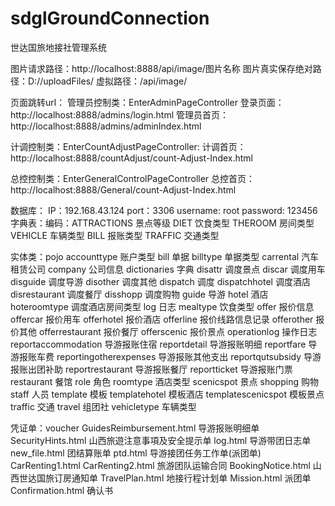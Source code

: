 # sdglGroundConnection
世达国旅地接社管理系统

图片请求路径：http://localhost:8888/api/image/图片名称
图片真实保存绝对路径：D://uploadFiles/
虚拟路径：/api/image/

页面跳转url：
管理员控制类：EnterAdminPageController
登录页面：http://localhost:8888/admins/login.html
管理员首页：http://localhost:8888/admins/adminIndex.html

计调控制类：EnterCountAdjustPageController:
计调首页：http://localhost:8888/countAdjust/count-Adjust-Index.html

总控控制类：EnterGeneralControlPageController
总控首页：http://localhost:8888/General/count-Adjust-Index.html

数据库：
IP：192.168.43.124
port：3306
username: root
password: 123456
字典表：编码：ATTRACTIONS 景点等级
              DIET 饮食类型
              THEROOM 房间类型
              VEHICLE 车辆类型
              BILL 报账类型
              TRAFFIC 交通类型
              
              

实体类：pojo
accounttype 账户类型
bill   单据
billtype 单据类型
carrental 汽车租赁公司
company 公司信息
dictionaries 字典
disattr 调度景点
discar 	调度用车
disguide 调度导游
disother 调度其他
dispatch 调度
dispatchhotel 调度酒店
disrestaurant 调度餐厅
disshopp  调度购物
guide 导游
hotel 酒店
hoteroomtype 调度酒店房间类型
log  日志
mealtype 饮食类型
offer 报价信息
offercar 报价用车
offerhotel 报价酒店
offerline 报价线路信息记录
offerother 报价其他
offerrestaurant 报价餐厅
offerscenic 报价景点
operationlog 操作日志
reportaccommodation 导游报账住宿
reportdetail 导游报账明细
reportfare 导游报账车费
reportingotherexpenses 导游报账其他支出
reportqutsubsidy 导游报账出团补助
reportrestaurant 导游报账餐厅
reportticket 导游报账门票
restaurant  餐馆
role  角色
roomtype 酒店类型
scenicspot 景点
shopping 购物
staff  人员
template  模板
templatehotel  模板酒店
templatescenicspot 模板景点
traffic 交通
travel 组团社
vehicletype 车辆类型


凭证单：voucher
GuidesReimbursement.html  导游报账明细单
SecurityHints.html        山西旅遊注意事項及安全提示单
log.html		  导游带团日志单
new_file.html		  团结算账单
ptd.html		  导游接团任务工作单(派团单)
CarRenting1.html CarRenting2.html 旅游团队运输合同
BookingNotice.html        山西世达国旅订房通知单
TravelPlan.html		  地接行程计划单
Mission.html		  派团单
Confirmation.html	  确认书
